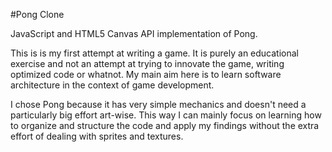 #Pong Clone

JavaScript and HTML5 Canvas API implementation of Pong.

This is is my first attempt at writing a game. It is purely an educational exercise and not an attempt at trying to innovate the game, writing optimized code or whatnot. My main aim here is to learn software architecture in the context of game development.

I chose Pong because it has very simple mechanics and doesn't need a particularly big effort art-wise. This way I can mainly focus on learning how to organize and structure the code and apply my findings without the extra effort of dealing with sprites and textures.